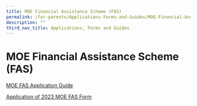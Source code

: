```yaml
---
title: MOE Financial Assistance Scheme (FAS)
permalink: /for-parents/Applications-Forms-and-Guides/MOE-Financial-Assistance-Scheme/
description: ""
third_nav_title: Applications, Forms and Guides
---
```








**MOE Financial Assistance Scheme (FAS)**
=========================================


[MOE FAS Application Guide](https://drive.google.com/file/d/1zaR0nHluCvAAF3vP8ihksX1gKHqfQlXB/view?usp=share_link)

[Application of 2023 MOE FAS Form](https://drive.google.com/file/d/1B_hWFx0n0MKuFQ7YYcGIVEBStC8fupwM/view?usp=share_link)
